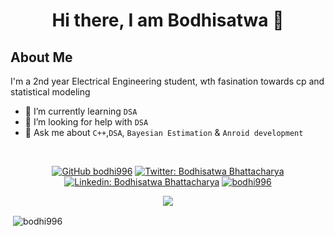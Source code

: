 <h1 align="center"> Hi there, I am Bodhisatwa 👋</h1>

<h2 align="left">About Me</h2>

I'm a 2nd year Electrical Engineering student, wth fasination towards cp and statistical modeling
<!-- 🔭 I’m currently working on : DSA.-->
- 🌱 I’m currently learning ```DSA```
- 🤔 I’m looking for help with ```DSA```
- 💬 Ask me about ```C++```,```DSA```, ```Bayesian Estimation``` & ```Anroid development```
<br/>



<div align="center">
 
[![GitHub bodhi996](https://img.shields.io/github/followers/bodhi996?label=follow&style=social)](https://github.com/bodhi996)
[![Twitter: Bodhisatwa Bhattacharya](https://img.shields.io/twitter/follow/Bodhisatwa?style=social)](https://twitter.com/Bodhisatwa14)
[![Linkedin: Bodhisatwa Bhattacharya](https://img.shields.io/badge/-Bodhisatwa%20Bhattacharya-blue?style=flat-square&logo=Linkedin&logoColor=white&link=https://www.linkedin.com/in/saransh-cpp/)](https://www.linkedin.com/in/bodhisatwa-b-0aa767201/)
[<img src="https://komarev.com/ghpvc/?username=bodhi996" alt="bodhi996" />](https://github.com/bodhi996)

</div>
  
<p align="center"><img src="https://github-readme-stats.vercel.app/api?username=bodhi996&count_private=true&show_icons=true&include_all_commits=true&theme=gruvbox&bg_color=333333"/></p>




<p>&nbsp;<img align="center" src="https://github-readme-stats.vercel.app/api/top-langs?username=bodhi996&langs_count=10&layout=compact&theme=algolia" alt="bodhi996" />
<!---  
 <br/><p><img align="left" src="https://github-readme-streak-stats.herokuapp.com/?user=bodhi996&theme=algolia" alt="bodhi996" /></p>






<!-- - #### <p align="left"> [<img src="https://komarev.com/ghpvc/?username=Saransh-cpp" alt="Saransh-cpp" />](https://github.com/Saransh-cpp)</p> -->

<!--
**Saransh-cpp/Saransh-cpp** is a ✨ _special_ ✨ repository because its `README.md` (this file) appears on your GitHub profile.
<img src="https://github-readme-streak-stats.herokuapp.com/?user=Saransh-cpp&show_icons=true&locale=en&layout=compact&theme=gruvbox&bg_color=333333" alt="Saransh's github streak" width="450" />
Here are some ideas to get you started:
- 📫 How to reach me: 
- 👯 I’m looking to collaborate on ...
- 🤔 I’m looking for help with ...
- 💬 Ask me about ...
